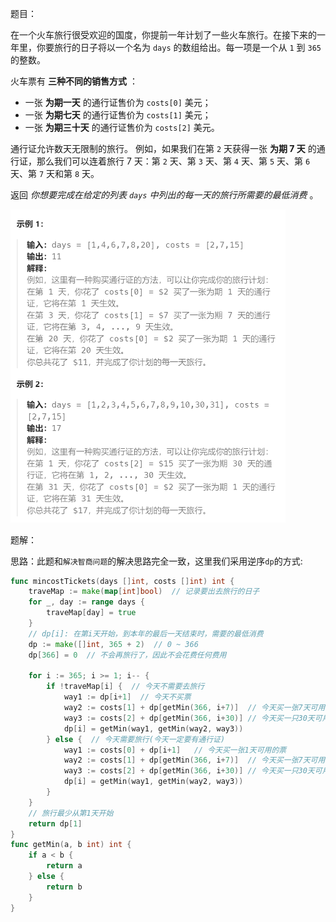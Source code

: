 题目：

在一个火车旅行很受欢迎的国度，你提前一年计划了一些火车旅行。在接下来的一年里，你要旅行的日子将以一个名为 `days` 的数组给出。每一项是一个从 `1` 到 `365` 的整数。

火车票有 **三种不同的销售方式** ：

- 一张 **为期一天** 的通行证售价为 `costs[0]` 美元；
- 一张 **为期七天** 的通行证售价为 `costs[1]` 美元；
- 一张 **为期三十天** 的通行证售价为 `costs[2]` 美元。

通行证允许数天无限制的旅行。 例如，如果我们在第 `2` 天获得一张 **为期 7 天** 的通行证，那么我们可以连着旅行 7 天：第 `2` 天、第 `3` 天、第 `4` 天、第 `5` 天、第 `6` 天、第 `7` 天和第 `8` 天。

返回 *你想要完成在给定的列表 `days` 中列出的每一天的旅行所需要的最低消费* 。

<img src="4.最低票价.assets/image-20231021190432829.png" alt="image-20231021190432829" style="zoom:50%;" />

题解：

思路：此题和`解决智商问题`的解决思路完全一致，这里我们采用逆序`dp`的方式:

```go
func mincostTickets(days []int, costs []int) int {
    traveMap := make(map[int]bool)  // 记录要出去旅行的日子
    for _, day := range days {
        traveMap[day] = true
    }
    // dp[i]: 在第i天开始，到本年的最后一天结束时，需要的最低消费
    dp := make([]int, 365 + 2)  // 0 ~ 366
    dp[366] = 0  // 不会再旅行了，因此不会花费任何费用

    for i := 365; i >= 1; i-- {
        if !traveMap[i] {  // 今天不需要去旅行
            way1 := dp[i+1]  // 今天不买票
            way2 := costs[1] + dp[getMin(366, i+7)]  // 今天买一张7天可用的票(注意日子不能溢出)
            way3 := costs[2] + dp[getMin(366, i+30)] // 今天买一只30天可用的票
            dp[i] = getMin(way1, getMin(way2, way3))
        } else {  // 今天需要旅行(今天一定要有通行证)
            way1 := costs[0] + dp[i+1]   // 今天买一张1天可用的票
            way2 := costs[1] + dp[getMin(366, i+7)]  // 今天买一张7天可用的票
            way3 := costs[2] + dp[getMin(366, i+30)] // 今天买一只30天可用的票
            dp[i] = getMin(way1, getMin(way2, way3))
        }
    }
    // 旅行最少从第1天开始
    return dp[1]
}
func getMin(a, b int) int {
    if a < b {
        return a
    } else {
        return b
    }
}
```

